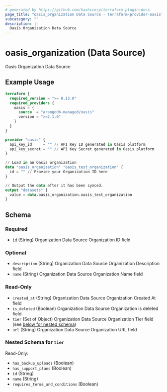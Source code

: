```yaml
---
# generated by https://github.com/hashicorp/terraform-plugin-docs
page_title: "oasis_organization Data Source - terraform-provider-oasis"
subcategory: ""
description: |-
  Oasis Organization Data Source
---
```


# oasis_organization (Data Source)

Oasis Organization Data Source

## Example Usage

```terraform
terraform {
  required_version = ">= 0.13.0"
  required_providers {
    oasis = {
      source  = "arangodb-managed/oasis"
      version = ">=2.1.0"
    }
  }
}

provider "oasis" {
  api_key_id     = "" // API Key ID generated in Oasis platform
  api_key_secret = "" // API Key Secret generated in Oasis platform
}

// Load in an Oasis organization
data "oasis_organization" "oasis_test_organization" {
  id = "" // Provide your Organization ID here
}

// Output the data after it has been synced.
output "datasets" {
  value = data.oasis_organization.oasis_test_organization
}
```

<!-- schema generated by tfplugindocs -->
## Schema

### Required

- `id` (String) Organization Data Source Organization ID field

### Optional

- `description` (String) Organization Data Source Organization Description field
- `name` (String) Organization Data Source Organization Name field

### Read-Only

- `created_at` (String) Organization Data Source Organization Created At field
- `is_deleted` (Boolean) Organization Data Source Organization is deleted field
- `tier` (Set of Object) Organization Data Source Organization Tier field (see [below for nested schema](#nestedatt--tier))
- `url` (String) Organization Data Source Organization URL field

<a id="nestedatt--tier"></a>
### Nested Schema for `tier`

Read-Only:

- `has_backup_uploads` (Boolean)
- `has_support_plans` (Boolean)
- `id` (String)
- `name` (String)
- `requires_terms_and_conditions` (Boolean)


